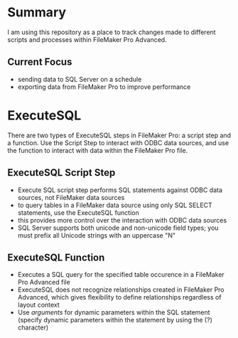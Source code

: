 # Summary

I am using this repository as a place to track changes made to different scripts and processes within FileMaker Pro Advanced.

## Current Focus
- sending data to SQL Server on a schedule
- exporting data from FileMaker Pro to improve performance

# ExecuteSQL 

There are two types of ExecuteSQL steps in FileMaker Pro: a script step and a function. Use the Script Step to interact with ODBC data sources, and use the function
to interact with data within the FileMaker Pro file.

## ExecuteSQL Script Step
- Execute SQL script step performs SQL statements against ODBC data sources, not FileMaker data sources
- to query tables in a FileMaker data source using only SQL SELECT statements, use the ExecuteSQL function
- this provides more control over the interaction with ODBC data sources
- SQL Server supports both unicode and non-unicode field types; you must prefix all Unicode strings with an uppercase "N"


## ExecuteSQL Function
- Executes a SQL query for the specified table occurence in a FileMaker Pro Advanced file
- ExecuteSQL does not recognize relationships created in FileMaker Pro Advanced, which gives flexibility to define relationships regardless of layout context
- Use _arguments_ for dynamic parameters within the SQL statement (specify dynamic parameters within the statement by using the (?) character)
